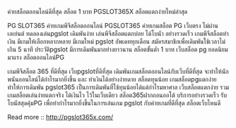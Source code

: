 ค่ายสล็อตออนไลน์ดีที่สุด สล็อต 1 บาท PGSLOT365X สล็อตแตกง่ายใหม่ล่าสุด

PG SLOT365 ค่ายเกมพีจีสล็อตออนไลน์
PGSLOT365 ค่ายเกมสล็อต PG เว็บตรง ไม่ผ่านเอเย่นต์ ทดลองเล่นpgslot เดิมพันง่าย เล่นพีจีสล็อตแตกบ่อย ได้โบนัา อย่างรวดเร็ว เกมพีจีสล็อตทำเงิน มีเกมให้เลือกหลากหลาย มีเกมใหม่ pgslot อัพเดททุกเดือน สมัครสมาชิกเพื่อเดิมพันใช้เวลาไม่เกิน 5 นาที ประวัติpgslot มีการเดิมพันมาอย่างยาวนาน สล็อตขั้นต่ำ 1 บาท เว็บสล็อต pg ยอดนิยม มาแรง สล็อตออนไลน์PG

เกมพีจีสล็อต 365 ที่ดีที่สุด
เว็บpgslotที่ดีที่สุด เดิมพันเกมสล็อตออนไลน์กับเว็บที่ดีที่สุด จะทำให้นักพนันออนไลน์ได้กำไรมากยิ่งขึ้น และ ทำเงินได้อย่างง่ายดาย สล็อตทุนน้อย เกมสล็อตpgแตกง่าย ทำให้การเดิมพัน pgslot365 เป็นการเดิมพันที่ใช้ทุนน้อยได้แต่กำไรมหาศาล เว็บสล็อตแตกง่าย รวมเกมสล็อตเล่นง่ายแตกจริง ได้เงินไว ไว้ในเว็บเดียว สล็อต365ฝากถอนออโต้ บริการอย่างรวดเร็ว รับ โบนัสสุดคุ้มPG เพื่อทำกำไรมากยิ่งขึ้นในการเล่นเกม pgslot กับค่ายเกมที่ดีที่สุด สล็อตเว็บไหนดี

Read more :: http://pgslot365x.com/
<!---
ngMarkZ/ngMarkZ is a ✨ special ✨ repository because its `README.md` (this file) appears on your GitHub profile.
You can click the Preview link to take a look at your changes.
--->
